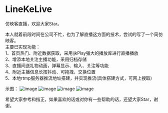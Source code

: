 # LineKeLive
仿映客直播，欢迎大家Star。

本人就着前段时间在公司不忙，也为了解直播这方面的技术，尝试的写了一个简仿映客。</br>
主要已实现功能：</br>
1、首页热门、附近数据获取，采用ijkPlay强大的播放库进行直播播放 </br>
2、增添本地关注主播功能，采用归档存储 </br>
3、直播间送礼物动画，弹幕显示、输入、关注等功能 </br>
4、附近主播信息长按抖动、可拖拽、交换位置 </br>
5、本地rtmp服务器推流地址搭建，并实现推流(具体搭建方式，可网上搜取) </br>

示图：
![image](https://github.com/tj812215542/LineKeLive/blob/master/LinekeLive/Images/hot.png)
![image](https://github.com/tj812215542/LineKeLive/blob/master/LinekeLive/Images/near.png)
![image](https://github.com/tj812215542/LineKeLive/blob/master/LinekeLive/Images/focuse.png)
![image](https://github.com/tj812215542/LineKeLive/blob/master/LinekeLive/Images/room.png)

希望大家参考和指正，如果喜欢的话或对你有一些帮助的话，还望大家Star，谢谢。
